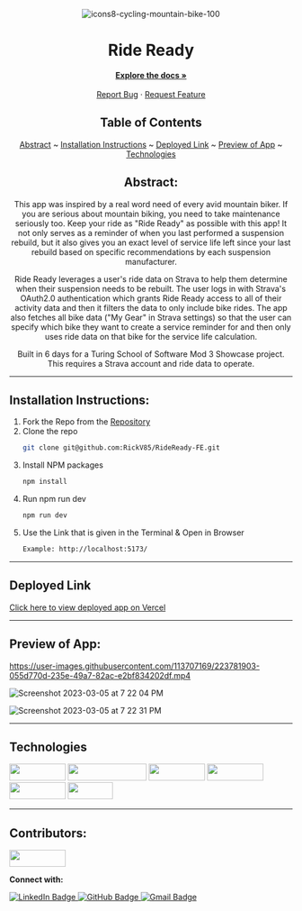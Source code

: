 <div align="center">

![icons8-cycling-mountain-bike-100](https://user-images.githubusercontent.com/113707169/223007343-d004f91f-12fa-4ac5-ae3d-8e943e38426b.png)

  
# Ride Ready
  

</div>

  <p align="center">
    <a href="https://github.com/RickV85/Ride-Ready/"><strong>Explore the docs »</strong></a>
    <br />
    <br />
    <a href="https://github.com/RickV85/Ride-Ready/issues">Report Bug</a>
    ·
    <a href="https://github.com/RickV85/Ride-Ready/issues">Request Feature</a>
  </p>

</div>

<div align="center">

## Table of Contents

[Abstract](#abstract) ~
[Installation Instructions](#installation-instructions) ~
[Deployed Link](#deployed-link) ~
[Preview of App](#preview-of-app) ~
[Technologies](#technologies)

</div>

<div align="center">

## Abstract:

[//]: <> (Briefly describe what you built and its features. What problem is the app solving? How does this application solve that problem?)

This app was inspired by a real word need of every avid mountain biker. If you are serious about mountain biking, you need to take maintenance seriously too. Keep your ride as "Ride Ready" as possible with this app! It not only serves as a reminder of when you last performed a suspension rebuild, but it also gives you an exact level of service life left since your last rebuild based on specific recommendations by each suspension manufacturer.

Ride Ready leverages a user's ride data on Strava to help them determine when their suspension needs to be rebuilt. The user logs in with Strava's OAuth2.0 authentication which grants Ride Ready access to all of their activity data and then it filters the data to only include bike rides. The app also fetches all bike data ("My Gear" in Strava settings) so that the user can specify which bike they want to create a service reminder for and then only uses ride data on that bike for the service life calculation. 

Built in 6 days for a Turing School of Software Mod 3 Showcase project. This requires a Strava account and ride data to operate.
  
</div>

---

## Installation Instructions:

[//]: <> (What steps does a person have to take to get your app cloned down and running?)

1. Fork the Repo from the [Repository](https://github.com/RickV85/Ride-Ready)
2. Clone the repo
   ```sh
   git clone git@github.com:RickV85/RideReady-FE.git
   ```
3. Install NPM packages
   ```sh
   npm install
   ```
4. Run npm run dev
   ```sh
   npm run dev
   ```
5. Use the Link that is given in the Terminal & Open in Browser
   ```sh
   Example: http://localhost:5173/
   ```

---
  
## Deployed Link

[Click here to view deployed app on Vercel](https://ridereadybike.com/)

---

## Preview of App:
[//]: <> (Provide ONE gif or screenshot of your application - choose the "coolest" piece of functionality to show off.)


https://user-images.githubusercontent.com/113707169/223781903-055d770d-235e-49a7-82ac-e2bf834202df.mp4


![Screenshot 2023-03-05 at 7 22 04 PM](https://user-images.githubusercontent.com/113707169/223007379-86eccd56-d739-4edc-bf6c-9713e8abfba4.png)

  
![Screenshot 2023-03-05 at 7 22 31 PM](https://user-images.githubusercontent.com/113707169/223007381-4ac9b181-740d-413a-8adc-ba058d55826b.png)

---

## Technologies

<div>
  <img src="https://img.shields.io/badge/-react-333333?logo=react&style=for-the-badge" width="100" height="30"/>
  <img src="https://img.shields.io/badge/-react%20router-f44250?logo=react%20router&logoColor=white&style=for-the-badge" width="140" height="30"/>
  <img src="https://img.shields.io/badge/-cypress-007780?logo=cypress&logoColor=white&style=for-the-badge" width="100" height="30"/>
  <img src="https://img.shields.io/badge/-CSS3-315780?logo=css3&style=for-the-badge" width="100" height="30"/>
  <img src="https://img.shields.io/badge/-sass-c69?logo=sass&logoColor=white&style=for-the-badge" width="100" height="30"/>  
  <img src="https://img.shields.io/badge/-npm-c12127?logo=npm&logoColor=white&style=for-the-badge" width="80"  height="30"/>
</div>

---

## Contributors:
  
  <img src="https://img.shields.io/badge/-Rick%20Vermeil-3a5311" height="30" width="100">
  <p><strong>Connect with:</strong></p>
  <a href="https://www.linkedin.com/in/rick-vermeil-b93581159/"> 
    <img src="https://img.shields.io/badge/LinkedIn-blue?style=for-the-badge&logo=linkedin&logoColor=white" alt="LinkedIn Badge"/>
  </a>
  <a href="https://github.com/RickV85">
    <img src="https://img.shields.io/badge/-github-black?style=for-the-badge&logo=github&logoColor=white" alt="GitHub Badge">
  </a>
  <a href="mailto: rickv85@gmail.com">
    <img src="https://img.shields.io/badge/-gmail-red?style=for-the-badge&logo=gmail&logoColor=white" alt="Gmail Badge">
  </a>
</div>

